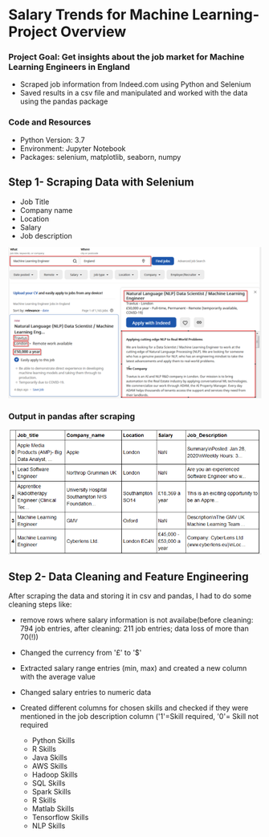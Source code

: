 # Salary Trends for Machine Learning- Project Overview
### Project Goal: Get insights about the job market for Machine Learning Engineers in England
* Scraped job information from Indeed.com using Python and Selenium
* Saved results in a csv file and manipulated and worked with the data using the pandas package



### Code and Resources
* Python Version: 3.7
* Environment: Jupyter Notebook
* Packages: selenium, matplotlib, seaborn, numpy




## Step 1- Scraping Data with Selenium
* Job Title
* Company name
* Location
* Salary
* Job description
<img src='/image1.png' width=700>


### Output in pandas after scraping
<img src='/image2.png' width=600>


## Step 2- Data Cleaning and Feature Engineering
After scraping the data and storing it in csv and pandas, I had to do some cleaning steps like:
* remove rows where salary information is not availabe(before cleaning: 794 job entries, after cleaning: 211 job entries; data loss of more than 70(!))
* Changed the currency from '£' to '$'
* Extracted salary range entries (min, max) and created a new column with the average value
* Changed salary entries to numeric data
* Created different columns for chosen skills and checked if they were mentioned in the job description column ('1'=Skill required, '0'= Skill not required

  * Python Skills
  * R Skills 
  * Java Skills
  * AWS Skills
  * Hadoop Skills
  * SQL Skills 
  * Spark Skills
  * R Skills 
  * Matlab Skills
  * Tensorflow Skills 
  * NLP Skills


